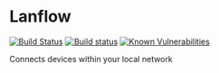 # Lanflow

[![Build Status](https://travis-ci.org/TPessanha/Lanflow.svg?branch=master)](https://travis-ci.org/TPessanha/Lanflow) [![Build status](https://ci.appveyor.com/api/projects/status/1is6hhrfxhhwjuly/branch/master?svg=true)](https://ci.appveyor.com/project/TPessanha/lanflow/branch/master) [![Known Vulnerabilities](https://snyk.io/test/github/TPessanha/Lanflow/badge.svg?targetFile=package.json)](https://snyk.io/test/github/TPessanha/Lanflow?targetFile=package.json)

Connects devices within your local network
